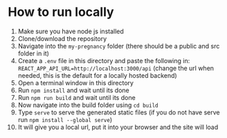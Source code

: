 # How  to run locally

1. Make sure you have node js installed
2. Clone/download the repository
3. Navigate into the `my-pregnancy` folder (there should be a public and src folder in it)
4. Create a `.env` file in this directory and paste the following in: `REACT_APP_API_URL=http://localhost:3000/api` (change the url when needed, this is the default for a locally hosted backend)
5. Open a terminal window in this directory
6. Run `npm install` and wait until its done
7. Run `npm run build` and wait until its done
8. Now navigate into the build folder using `cd build`
9. Type `serve` to serve the generated static files (if you do not have serve run `npm install --global serve`)
10. It will give you a local url, put it into  your browser and the site will load
